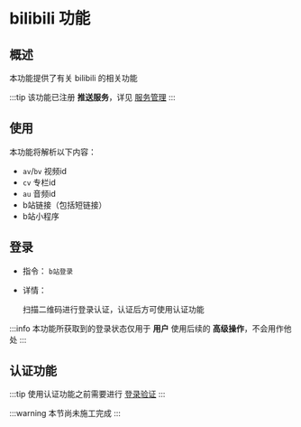 # bilibili 功能

## 概述

本功能提供了有关 bilibili 的相关功能

:::tip
该功能已注册 **推送服务**，详见 [服务管理](../admin/task_manager.md)
:::

## 使用

本功能将解析以下内容：

- `av`/`bv` 视频id
- `cv` 专栏id
- `au` 音频id
- b站链接（包括短链接）
- b站小程序

## 登录

- 指令： `b站登录`

- 详情：

  扫描二维码进行登录认证，认证后方可使用认证功能

:::info
本功能所获取到的登录状态仅用于 **用户** 使用后续的 **高级操作**，不会用作他处
:::

## 认证功能

:::tip
使用认证功能之前需要进行 [登录验证](#登录)
:::

:::warning
本节尚未施工完成
:::
